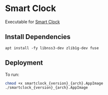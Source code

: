 # Smart Clock

Executable for [Smart Clock](https://www.smart-clock.co.uk)

## Install Dependencies

```
apt install -fy libnss3-dev zlib1g-dev fuse
```

## Deployment

To run:

```bash
chmod +x smartclock_{version}_{arch}.AppImage
./smartclock_{version}_{arch}.AppImage
```
